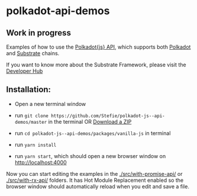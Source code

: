 # polkadot-api-demos
## Work in progress
Examples of how to use the [Polkadot{js} API](https://github.com/polkadot-js/api), which supports both [Polkadot](https://github.com/paritytech/polkadot) and [Substrate](https://github.com/paritytech/substrate) chains.

If you want to know more about the Substrate Framework, please visit the [Developer Hub](https://substrate.readme.io/docs)


## Installation:

- Open a new terminal window

- run `git clone https://github.com/Stefie/polkadot-js--api-demos/master` in the terminal OR [Download a ZIP](https://github.com/Stefie/polkadot-js--api-demos/archive/master.zip)

- run `cd polkadot-js--api-demos/packages/vanilla-js` in terminal

- run `yarn install`

- run `yarn start`, which should open a new browser window on [http://localhost:4000](http://localhost:4000)

Now you can start editing the examples in the [./src/with-promise-api/](https://github.com/Stefie/polkadot-js--api-demos/blob/master/demo-vanilla-js/src/with-promise-api) or [./src/with-rx-api/](https://github.com/Stefie/polkadot-js--api-demos/blob/master/demo-vanilla-js/src/with-rx-api) folders. It has Hot Module Replacement enabled so the browser window should automatically reload when you edit and save a file.
